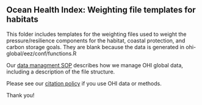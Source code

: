 ## Ocean Health Index: Weighting file templates for habitats

This folder includes templates for the weighting files used to weight the pressure/resilience components for the habitat, coastal protection, and carbon storage goals.  They are blank because the data is generated in ohi-global/eez/conf/functions.R

Our [data managment SOP](https://rawgit.com/OHI-Science/ohiprep/master/src/dataOrganization_SOP.html) describes how we manage OHI global data, including a description of the file structure.

Please see our [citation policy](http://ohi-science.org/citation-policy/) if you use OHI data or methods.

Thank you!
